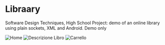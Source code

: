 # Libraary
Software Design Techniques, High School Project: demo of an online library using plain sockets, XML and Android. Demo only

![Home](https://i.ibb.co/cD1gmc1/home.jpg)
![Descrizione Libro](https://i.ibb.co/kGCTzYW/books.jpg)
![Carrello](https://i.ibb.co/2cFHPpV/added.jpg)
